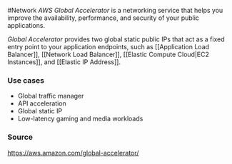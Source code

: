 #Network 
*AWS Global Accelerator* is a networking service that helps you improve the availability, performance, and security of your public applications. 

*Global Accelerator* provides two global static public IPs that act as a fixed entry point to your application endpoints, such as [[Application Load Balancer]], [[Network Load Balancer]], [[Elastic Compute Cloud|EC2 Instances]], and [[Elastic IP Address]].

### Use cases
* Global traffic manager
* API acceleration
* Global static IP
* Low-latency gaming and media workloads
### Source
https://aws.amazon.com/global-accelerator/